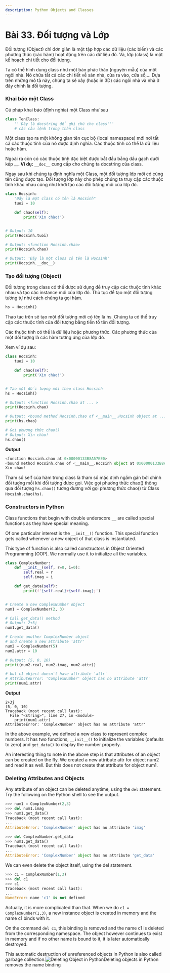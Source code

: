 ```yaml
---
description: Python Objects and Classes
---
```


# Bài 33. Đối tượng và Lớp

Đối tượng \(Object\) chỉ đơn giản là một tập hợp các dữ liệu \(các biến\) và các phương thức \(các hàm\) hoạt động trên các dữ liệu đó. Và, lớp \(class\) là một kế hoạch chi tiết cho đối tượng.

Ta có thể hình dung class như một bản phác thảo \(nguyên mẫu\) của một ngôi nhà. Nó chứa tất cả các chi tiết về sàn nhà, cửa ra vào, cửa sổ,... Dựa trên những mô tả này, chúng ta sẽ xây \(hoặc in 3D\) các ngôi nhà và nhà ở đây chính là đối tượng.

### Khai báo một Class <a id="define"></a>

Cú pháp khai báo \(định nghĩa\) một Class như sau

```python
class TenClass:
    '''Đây là docstring để ghi chú cho class'''
    # các câu lệnh trong thân class 
```

Một class tạo ra một không gian tên cục bộ \(local namespace\) mới nơi tất cả các thuộc tính của nó được định nghĩa. Các thuộc tính có thể là dữ liệu hoặc hàm.

Ngoài ra còn có các thuộc tính đặc biệt được bắt đầu bằng dấu gạch dưới kép \_\_**. Ví dụ:** `__doc__`  cung cấp cho chúng ta docstring của class.

Ngay sau khi chúng ta định nghĩa một Class, một đối tượng lớp mới có cùng tên cũng được tạo. Đối tượng lớp này cho phép chúng ta truy cập các thuộc tính khác nhau cũng như khởi tạo các đối tượng mới của lớp đó.

```python
class Hocsinh:
    "Đây là một class có tên là Hocsinh"
    tuoi = 10

    def chao(self):
        print('Xin chào!')


# Output: 10
print(Hocsinh.tuoi)

# Output: <function Hocsinh.chao>
print(Hocsinh.chao)

# Output: 'Đây là một class có tên là Hocsinh'
print(Hocsinh.__doc__)
```

### Tạo đối tượng \(Object\) <a id="create"></a>

Đối tượng trong class có thể được sử dụng để truy cập các thuộc tính khác nhau và tạo các instance mới của lớp đó. Thủ tục để tạo một đối tượng tương tự như cách chúng ta gọi hàm.

```python
hs = Hocsinh()
```

Thao tác trên sẽ tạo một đối tượng mới có tên là hs. Chúng ta có thể truy cập các thuộc tính của đối tượng bằng tiền tố tên đối tượng. 

Các thuộc tính có thể là dữ liệu hoặc phương thức. Các phương thức của một đối tượng là các hàm tương ứng của lớp đó.

Xem ví dụ sau:

```python
class Hocsinh:
    tuoi = 10

    def chao(self):
        print('Xin chào!')


# Tạo một đối tượng mới theo class Hocsinh
hs = Hocsinh()

# Output: <function Hocsinh.chao at ... >
print(Hocsinh.chao)

# Output: <bound method Hocsinh.chao of <__main__.Hocsinh object at ...>>
print(hs.chao)

# Gọi phương thức chao()
# Output: Xin chào!
hs.chao()
```

**Output**

```python
<function Hocsinh.chao at 0x00000133B8A57EE0>
<bound method Hocsinh.chao of <__main__.Hocsinh object at 0x00000133B8A45FD0>>
Xin chào!
```

Tham số self của hàm trong class là tham số mặc định ngầm gán bởi chính đối tượng mỗi khi đối tượng được gọi. Việc gọi phương thức chao\(\) thông qua đối tượng  `hs.chao()` tương đương với gọi phương thức chao\(\) từ Class `Hocsinh.chao(hs)`.

### Constructors in Python <a id="constructor"></a>

Class functions that begin with double underscore `__` are called special functions as they have special meaning.

Of one particular interest is the `__init__()` function. This special function gets called whenever a new object of that class is instantiated.

This type of function is also called constructors in Object Oriented Programming \(OOP\). We normally use it to initialize all the variables.

```python
class ComplexNumber:
    def __init__(self, r=0, i=0):
        self.real = r
        self.imag = i

    def get_data(self):
        print(f'{self.real}+{self.imag}j')


# Create a new ComplexNumber object
num1 = ComplexNumber(2, 3)

# Call get_data() method
# Output: 2+3j
num1.get_data()

# Create another ComplexNumber object
# and create a new attribute 'attr'
num2 = ComplexNumber(5)
num2.attr = 10

# Output: (5, 0, 10)
print((num2.real, num2.imag, num2.attr))

# but c1 object doesn't have attribute 'attr'
# AttributeError: 'ComplexNumber' object has no attribute 'attr'
print(num1.attr)
```

**Output**

```text
2+3j
(5, 0, 10)
Traceback (most recent call last):
  File "<string>", line 27, in <module>
    print(num1.attr)
AttributeError: 'ComplexNumber' object has no attribute 'attr'
```

In the above example, we defined a new class to represent complex numbers. It has two functions, `__init__()` to initialize the variables \(defaults to zero\) and `get_data()` to display the number properly.

An interesting thing to note in the above step is that attributes of an object can be created on the fly. We created a new attribute attr for object num2 and read it as well. But this does not create that attribute for object num1.

### Deleting Attributes and Objects <a id="delete"></a>

Any attribute of an object can be deleted anytime, using the `del` statement. Try the following on the Python shell to see the output.

```python
>>> num1 = ComplexNumber(2,3)
>>> del num1.imag
>>> num1.get_data()
Traceback (most recent call last):
...
AttributeError: 'ComplexNumber' object has no attribute 'imag'

>>> del ComplexNumber.get_data
>>> num1.get_data()
Traceback (most recent call last):
...
AttributeError: 'ComplexNumber' object has no attribute 'get_data'
```

We can even delete the object itself, using the del statement.

```python
>>> c1 = ComplexNumber(1,3)
>>> del c1
>>> c1
Traceback (most recent call last):
...
NameError: name 'c1' is not defined
```

Actually, it is more complicated than that. When we do `c1 = ComplexNumber(1,3)`, a new instance object is created in memory and the name c1 binds with it.

On the command `del c1`, this binding is removed and the name c1 is deleted from the corresponding namespace. The object however continues to exist in memory and if no other name is bound to it, it is later automatically destroyed.

This automatic destruction of unreferenced objects in Python is also called garbage collection.![Deleting Object in Python](https://cdn.programiz.com/sites/tutorial2program/files/objectReference.jpg)Deleting objects in Python removes the name binding


